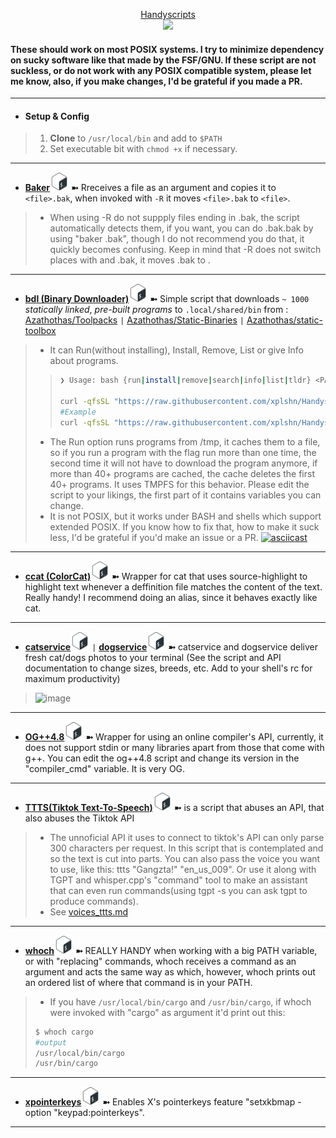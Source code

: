 
<p align="center">
    <a href="https://github.com/xplshn/Handyscripts">Handyscripts</a>
  <br>
  <img src="https://github.com/xplshn/Handyscripts/assets/58171889/8f887560-c782-4060-af7c-48072733d86b" width="200" />
</p>


#### These should work on most POSIX systems. I try to minimize dependency on sucky software like that made by the FSF/GNU. If these script are not suckless, or do not work with any POSIX compatible system, please let me know, also, if you make changes, I'd be grateful if you made a PR.
---
- #### Setup & Config
> 1. **Clone** to `/usr/local/bin` and add to `$PATH`
> 2. Set executable bit with `chmod +x` if necessary.
---
- [**Baker**<img src="https://raw.githubusercontent.com/devicons/devicon/master/icons/bash/bash-original.svg" width="30" height="30">](https://github.com/xplshn/Handyscripts/blob/main/baker) **➼** Rreceives a file as an argument and copies it to `<file>.bak`, when invoked with `-R` it moves `<file>.bak` to `<file>`.
> - When using -R do not suppply files ending in .bak, the script automatically detects them, if you want, you can do .bak.bak by using "baker <file>.bak", though I do not recommend you do that, it quickly becomes confusing. Keep in mind that -R does not switch places with <file> and <file>.bak, it moves <file>.bak to <file>.
---
- [**bdl (Binary Downloader)**<img src="https://raw.githubusercontent.com/devicons/devicon/master/icons/bash/bash-original.svg" width="30" height="30">](https://github.com/xplshn/Handyscripts/blob/main/ccat) **➼** Simple script that downloads `~ 1000` *statically linked*, *pre-built programs* to `.local/shared/bin` from : [Azathothas/Toolpacks](https://github.com/Azathothas/Toolpacks) `|` [Azathothas/Static-Binaries](https://github.com/Azathothas/Static-Binaries) `|` [Azathothas/static-toolbox](https://github.com/Azathothas/static-toolbox)
> - It can Run(without installing), Install, Remove, List or give Info about programs.
> > ```bash
> > ❯ Usage: bash {run|install|remove|search|info|list|tldr} <PACKAGE_NAME>
> > 
> > curl -qfsSL "https://raw.githubusercontent.com/xplshn/Handyscripts/main/bdl" | bash -s -- {OPTIONS_HERE}
> > #Example
> > curl -qfsSL "https://raw.githubusercontent.com/xplshn/Handyscripts/main/bdl" | bash -s --  run neofetch
> > ```
> - The Run option runs programs from /tmp, it caches them to a file, so if you run a program with the flag run more than one time, the second time it will not have to download the program anymore, if more than 40+ programs are cached, the cache deletes the first 40+ programs. It uses TMPFS for this behavior. Please edit the script to your likings, the first part of it contains variables you can change.
> - It is not POSIX, but it works under BASH and shells which support extended POSIX. If you know how to fix that, how to make it suck less, I'd be grateful if you'd make an issue or a PR.
[![asciicast](https://asciinema.org/a/FzUYlDLumlbv3vYWjAa1BmYBx.svg)](https://asciinema.org/a/FzUYlDLumlbv3vYWjAa1BmYBx)
---
- [**ccat (ColorCat)**<img src="https://raw.githubusercontent.com/devicons/devicon/master/icons/bash/bash-original.svg" width="30" height="30">](https://github.com/xplshn/Handyscripts/blob/main/ccat) **➼** Wrapper for cat that uses source-highlight to highlight text whenever a deffinition file matches the content of the text. Really handy! I recommend doing an alias, since it behaves exactly like cat.
---
- [**catservice**<img src="https://raw.githubusercontent.com/devicons/devicon/master/icons/bash/bash-original.svg" width="30" height="30">](https://github.com/xplshn/Handyscripts/blob/main/catservice) `|` [**dogservice**<img src="https://raw.githubusercontent.com/devicons/devicon/master/icons/bash/bash-original.svg" width="30" height="30">](https://github.com/xplshn/Handyscripts/blob/main/dogservice) **➼** catservice and dogservice deliver fresh cat/dogs photos to your terminal (See the script and API documentation to change sizes, breeds, etc. Add to your shell's rc for maximum productivity)
> ![image](https://github.com/xplshn/Handyscripts/assets/114888778/442b2ff0-ec1a-49eb-abf4-9eef15ecfcd0)
---
- [**OG++4.8**<img src="https://raw.githubusercontent.com/devicons/devicon/master/icons/bash/bash-original.svg" width="30" height="30">](https://github.com/xplshn/Handyscripts/blob/main/og%2B%2B4.8) **➼** Wrapper for using an online compiler's API, currently, it does not support stdin or many libraries apart from those that come with g++. You can edit the og++4.8 script and change its version in the "compiler_cmd" variable. It is very OG.
---
- [**TTTS(Tiktok Text-To-Speech)**<img src="https://raw.githubusercontent.com/devicons/devicon/master/icons/bash/bash-original.svg" width="30" height="30">](https://github.com/xplshn/Handyscripts/blob/main/ttts) **➼** is a script that abuses an API, that also abuses the Tiktok API
> - The unnoficial API it uses to connect to tiktok's API can only parse 300 characters per request. In this script that is contemplated and so the text is cut into parts. You can also pass the voice you want to use, like this: ttts "Gangzta!" "en_us_009". Or use it along with TGPT and whisper.cpp's "command" tool to make an assistant that can even run commands(using tgpt -s you can ask tgpt to produce commands).
> - See [voices_ttts.md](https://github.com/xplshn/Handyscripts/blob/main/voices_ttts.md)
---
- [**whoch**<img src="https://raw.githubusercontent.com/devicons/devicon/master/icons/bash/bash-original.svg" width="30" height="30">](https://github.com/xplshn/Handyscripts/blob/main/whoch) **➼** REALLY HANDY when working with a big PATH variable, or with "replacing" commands, whoch receives a command as an argument and acts the same way as which, however, whoch prints out an ordered list of where that command is in your PATH.
> - If you have `/usr/local/bin/cargo` and `/usr/bin/cargo`, if whoch were invoked with "cargo" as argument it'd print out this:
> ```bash
> $ whoch cargo
> #output
> /usr/local/bin/cargo
> /usr/bin/cargo
> ```
---
- [**xpointerkeys**<img src="https://raw.githubusercontent.com/devicons/devicon/master/icons/bash/bash-original.svg" width="30" height="30">](https://github.com/xplshn/Handyscripts/blob/main/xpointerkeys) **➼** Enables X's pointerkeys feature "setxkbmap -option "keypad:pointerkeys".
---

